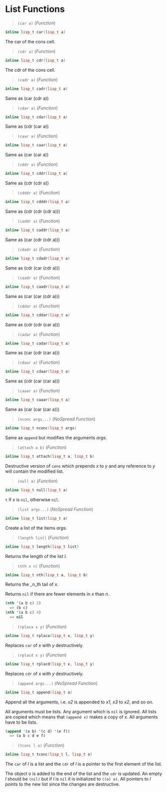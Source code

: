 # List Functions

> `(car a)` (_Function_)

```cpp
inline lisp_t car(lisp_t a)
```

The car of the cons cell.

> `(cdr a)` (_Function_)

```cpp
inline lisp_t cdr(lisp_t a)
```

The cdr of the cons cell.

> `(cadr a)` (_Function_)

```cpp
inline lisp_t cadr(lisp_t a)
```

Same as (car (cdr a))

> `(cdar a)` (_Function_)

```cpp
inline lisp_t cdar(lisp_t a)
```

Same as (cdr (car a))

> `(caar a)` (_Function_)

```cpp
inline lisp_t caar(lisp_t a)
```

Same as (car (car a))

> `(cddr a)` (_Function_)

```cpp
inline lisp_t cddr(lisp_t a)
```

Same as (cdr (cdr a))

> `(cdddr a)` (_Function_)

```cpp
inline lisp_t cdddr(lisp_t a)
```

Same as (cdr (cdr (cdr a)))

> `(caddr a)` (_Function_)

```cpp
inline lisp_t caddr(lisp_t a)
```

Same as (car (cdr (cdr a)))

> `(cdadr a)` (_Function_)

```cpp
inline lisp_t cdadr(lisp_t a)
```

Same as (cdr (car (cdr a)))

> `(caadr a)` (_Function_)

```cpp
inline lisp_t caadr(lisp_t a)
```

Same as (car (car (cdr a)))

> `(cddar a)` (_Function_)

```cpp
inline lisp_t cddar(lisp_t a)
```

Same as (cdr (cdr (car a)))

> `(cadar a)` (_Function_)

```cpp
inline lisp_t cadar(lisp_t a)
```

Same as (car (cdr (car a)))

> `(cdaar a)` (_Function_)

```cpp
inline lisp_t cdaar(lisp_t a)
```

Same as (cdr (car (car a)))

> `(caaar a)` (_Function_)

```cpp
inline lisp_t caaar(lisp_t a)
```

Same as (car (car (car a)))

> `(nconc args...)` (_NoSpread Function_)

```cpp
inline lisp_t nconc(lisp_t args)
```

Same as `append` but modifies the arguments _args_.

> `(attach a b)` (_Function_)

```cpp
inline lisp_t attach(lisp_t a, lisp_t b)
```

Destructive version of `cons` which prepends _x_ to _y_ and any
reference to _y_ will contain the modified list.

> `(null a)` (_Function_)

```cpp
inline lisp_t null(lisp_t a)
```

`t` if _x_ is `nil`, otherwise `nil`.

> `(list args...)` (_NoSpread Function_)

```cpp
inline lisp_t list(lisp_t a)
```

Create a list of the items _args_.

> `(length list)` (_Function_)

```cpp
inline lisp_t length(lisp_t list)
```

Returns the length of the list _l_.

> `(nth x n)` (_Function_)

```cpp
inline lisp_t nth(lisp_t a, lisp_t b)
```

Returns the _n_th tail of _x_.

Returns `nil` if there are fewer elements in _x_ than _n_.

```lisp
(nth '(a b c) 2)
  => (b c)
(nth '(a b c) 4)
  => nil
```

> `(rplaca x y)` (_Function_)

```cpp
inline lisp_t rplaca(lisp_t x, lisp_t y)
```

Replaces `car` of _x_ with _y_ destructively.

> `(rplacd x y)` (_Function_)

```cpp
inline lisp_t rplacd(lisp_t x, lisp_t y)
```

Replaces `cdr` of _x_ with _y_ destructively.

> `(append args...)` (_NoSpread Function_)

```cpp
inline lisp_t append(lisp_t a)
```

Append all the arguments, i.e. _x2_ is appended to _x1_, _x3_ to
_x2_, and so on.

All arguments must be lists. Any argument which is `nil` is ignored. All
lists are copied which means that `(append x)` makes a copy of _x_. All
arguments have to be lists.

```lisp
(append '(a b) '(c d) '(e f))
  => (a b c d e f)
```

> `(tconc l o)` (_Function_)

```cpp
inline lisp_t tconc(lisp_t l, lisp_t o)
```

The `car` of _l_ is a list and the `cdr` of _l_ is a pointer to the
first element of the list.

The object _o_ is added to the end of the list and the `cdr` is updated.
An empty _l_ should be `(nil)` but if _l_ is `nil` it is initialized to
`((o) o)`.  All pointers to _l_ points to the new list since the changes
are destructive.
